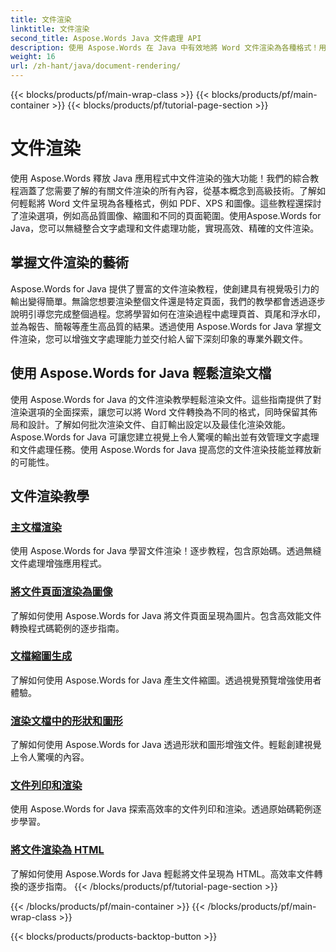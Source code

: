 ```yaml
---
title: 文件渲染
linktitle: 文件渲染
second_title: Aspose.Words Java 文件處理 API
description: 使用 Aspose.Words 在 Java 中有效地將 Word 文件渲染為各種格式！用於專業輸出的主文檔渲染。
weight: 16
url: /zh-hant/java/document-rendering/
---
```


{{< blocks/products/pf/main-wrap-class >}}
{{< blocks/products/pf/main-container >}}
{{< blocks/products/pf/tutorial-page-section >}}

# 文件渲染


使用 Aspose.Words 釋放 Java 應用程式中文件渲染的強大功能！我們的綜合教程涵蓋了您需要了解的有關文件渲染的所有內容，從基本概念到高級技術。了解如何輕鬆將 Word 文件呈現為各種格式，例如 PDF、XPS 和圖像。這些教程還探討了渲染選項，例如高品質圖像、縮圖和不同的頁面範圍。使用Aspose.Words for Java，您可以無縫整合文字處理和文件處理功能，實現高效、精確的文件渲染。

## 掌握文件渲染的藝術

Aspose.Words for Java 提供了豐富的文件渲染教程，使創建具有視覺吸引力的輸出變得簡單。無論您想要渲染整個文件還是特定頁面，我們的教學都會透過逐步說明引導您完成整個過程。您將學習如何在渲染過程中處理頁首、頁尾和浮水印，並為報告、簡報等產生高品質的結果。透過使用 Aspose.Words for Java 掌握文件渲染，您可以增強文字處理能力並交付給人留下深刻印象的專業外觀文件。

## 使用 Aspose.Words for Java 輕鬆渲染文檔

使用 Aspose.Words for Java 的文件渲染教學輕鬆渲染文件。這些指南提供了對渲染選項的全面探索，讓您可以將 Word 文件轉換為不同的格式，同時保留其佈局和設計。了解如何批次渲染文件、自訂輸出設定以及最佳化渲染效能。 Aspose.Words for Java 可讓您建立視覺上令人驚嘆的輸出並有效管理文字處理和文件處理任務。使用 Aspose.Words for Java 提高您的文件渲染技能並釋放新的可能性。

## 文件渲染教學
### [主文檔渲染](./master-document-rendering/)
使用 Aspose.Words for Java 學習文件渲染！逐步教程，包含原始碼。透過無縫文件處理增強應用程式。
### [將文件頁面渲染為圖像](./rendering-document-pages-images/)
了解如何使用 Aspose.Words for Java 將文件頁面呈現為圖片。包含高效能文件轉換程式碼範例的逐步指南。
### [文檔縮圖生成](./document-thumbnail-generation/)
了解如何使用 Aspose.Words for Java 產生文件縮圖。透過視覺預覽增強使用者體驗。
### [渲染文檔中的形狀和圖形](./rendering-shapes-graphics/)
了解如何使用 Aspose.Words for Java 透過形狀和圖形增強文件。輕鬆創建視覺上令人驚嘆的內容。
### [文件列印和渲染](./document-printing-rendering/)
使用 Aspose.Words for Java 探索高效率的文件列印和渲染。透過原始碼範例逐步學習。
### [將文件渲染為 HTML](./rendering-documents-html/)
了解如何使用 Aspose.Words for Java 輕鬆將文件呈現為 HTML。高效率文件轉換的逐步指南。
{{< /blocks/products/pf/tutorial-page-section >}}

{{< /blocks/products/pf/main-container >}}
{{< /blocks/products/pf/main-wrap-class >}}

{{< blocks/products/products-backtop-button >}}
